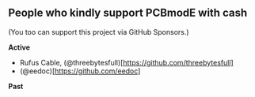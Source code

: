 People who kindly support PCBmodE with cash
--

(You too can support this project via GitHub Sponsors.)

**Active**

* Rufus Cable, (@threebytesfull)[https://github.com/threebytesfull]
* (@eedoc)[https://github.com/eedoc]

**Past**
